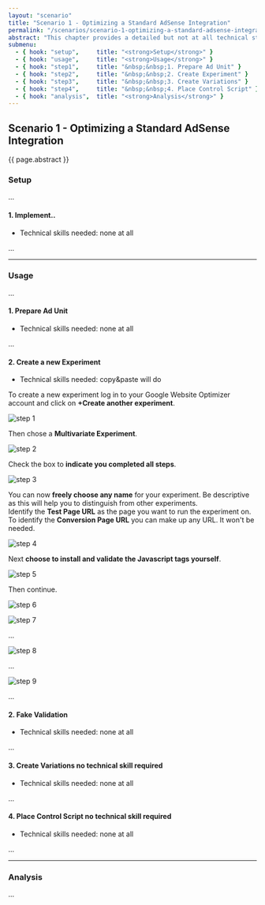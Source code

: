 ```yaml
---
layout: "scenario"
title: "Scenario 1 - Optimizing a Standard AdSense Integration"
permalink: "/scenarios/scenario-1-optimizing-a-standard-adsense-integration.html"
abstract: "This chapter provides a detailed but not at all technical step by step guide for the people operating the adverts. Start reading here if you to skip the background and get started right away."
submenu:
  - { hook: "setup",     title: "<strong>Setup</strong>" }
  - { hook: "usage",     title: "<strong>Usage</strong>" }
  - { hook: "step1",     title: "&nbsp;&nbsp;1. Prepare Ad Unit" }
  - { hook: "step2",     title: "&nbsp;&nbsp;2. Create Experiment" }
  - { hook: "step3",     title: "&nbsp;&nbsp;3. Create Variations" }
  - { hook: "step4",     title: "&nbsp;&nbsp;4. Place Control Script" }
  - { hook: "analysis",  title: "<strong>Analysis</strong>" }
---
```

## Scenario 1 - Optimizing a Standard AdSense Integration

{{ page.abstract }}

### Setup<a name="setup">&nbsp;</a>

...

#### 1. Implement..<a name="step1">&nbsp;</a>
* Technical skills needed: <span class="label">none at all</span>

...

---

### Usage<a name="usage">&nbsp;</a>

...

#### 1. Prepare Ad Unit<a name="step1">&nbsp;</a>
* Technical skills needed: <span class="label">none at all</span>

...

#### 2. Create a new Experiment<a name="step2">&nbsp;</a>
* Technical skills needed: <span class="label warning">copy&paste will do</span>

To create a new experiment log in to your Google Website Optimizer account and click on __+Create another experiment__.

![step 1](/img/scenarios/gwo-create-new-experiment-1.png)

Then chose a __Multivariate Experiment__.

![step 2](/img/scenarios/gwo-create-new-experiment-2.png)

Check the box to __indicate you completed all steps__.

![step 3](/img/scenarios/gwo-create-new-experiment-3.png)

You can now __freely choose any name__ for your experiment. Be descriptive as this will help you to distinguish from other experiments.  
Identify the __Test Page URL__  as the page you want to run the experiment on.  
To identify the __Conversion Page URL__ you can make up any URL. It won't be needed.

![step 4](/img/scenarios/gwo-create-new-experiment-4.png)

Next __choose to install and validate the Javascript tags yourself__.

![step 5](/img/scenarios/gwo-create-new-experiment-5.png)

Then continue.

![step 6](/img/scenarios/gwo-create-new-experiment-6.png)



![step 7](/img/scenarios/gwo-create-new-experiment-7.png)

...

![step 8](/img/scenarios/gwo-create-new-experiment-8.png)

...

![step 9](/img/scenarios/gwo-create-new-experiment-9.png)

...

#### 2. Fake Validation<a name="step2">&nbsp;</a>
* Technical skills needed: <span class="label">none at all</span>

...

#### 3. Create Variations<a name="step3">&nbsp;</a><span class="label">no technical skill required</span>
* Technical skills needed: <span class="label">none at all</span>

...

#### 4. Place Control Script<a name="step4">&nbsp;</a><span class="label">no technical skill required</span>
* Technical skills needed: <span class="label">none at all</span>

...

---

### Analysis<a name="analysis">&nbsp;</a>

...